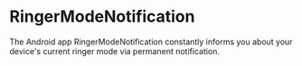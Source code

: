 # RingerModeNotification
The Android app RingerModeNotification constantly informs you about your device's current ringer mode via permanent notification.
